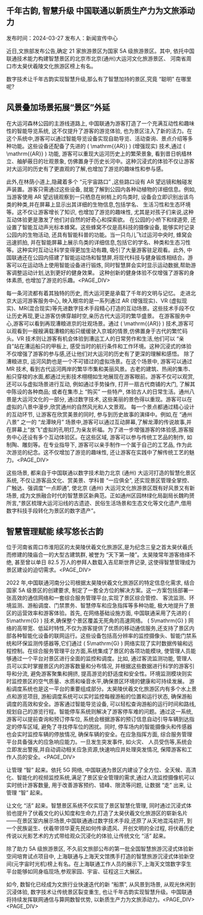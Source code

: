 ## 千年古韵, 智慧升级 中国联通以新质生产力为文旅添动力

发布时间：2024-03-27 发布人：新闻宣传中心

近日,文旅部发布公告,确定 21 家旅游景区为国家 5A 级旅游景区。其中, 依托中国联通技术能力构建智慧景区的北京市北京(通州)大运河文化旅游景区、 河南省周口市太昊伏羲陵文化旅游区榜上有名。

数字技术让千年古韵实现智慧升级,那么有了智慧加持的景区,究竟 “聪明” 在哪里呢?

## 风景叠加场景拓展“景区”外延

在大运河森林公园的主游线道路上, 中国联通为游客打造了一个充满互动性和趣味性的智能导览系统, 这不仅提升了游客的游览体验, 也为景区注入了新的活力。在这个系统中,游客可以通过智能导览设备实现自助导览、活动查询、景点介绍等多种功能。这些设备还配备了先进的 \( \mathrm{{AR}} \) (增强现实) 技术,通过 \( \mathrm{{AR}} \) 功能, 游客可以重现大运河历史上的繁荣景象, 看到昔日帆樯林立、舳舻蔽日的壮观景象, 仿佛置身于历史长河中。这种沉浸式的体验不仅让游客对大运河的历史有了更直观的了解,也增加了游览的趣味性和参与感。

此外,在林荫小道上,隐藏着多个 “元宇宙路口” ,这些路口设有 AR 望远镜和触碰发声装置。游客只需通过这些设备, 就能了解到公园内各种动植物的详细信息。例如, 当游客使用 AR 望远镜观察到一只栖息在树梢上的鸟类时, 设备会立即识别出该鸟类的种类,并在屏幕上显示出其详细的生物信息,包括学名、 生活习性和生态环境等。这不仅让游客增长了知识, 也增加了游览的趣味性, 尤其是对孩子们来说,这种互动体验更是激发了他们对自然的好奇心和探索欲。 在公园的小桥下和绿道旁, 还设置了智能互动声光标本蜂窝。这些蜂窝不仅是高科技的摄像设备, 能够实时记录公园内的生物活动, 还具有智能科普的功能。当一只鸟儿飞过运河中央时, 蜂窝会迅速抓拍, 并在智能屏幕上展示鸟类的详细信息,包括它的学名、种类和生态习性等。这种实时互动让科学变得更加生动有趣, 吸引了大量游客驻足观看。此外, 中国联通还在公园内搭建了智能运动场和智慧屏,将现代科技与健身锻炼相结合。游客可以在运动场上使用智能设备进行锻炼, 同时智慧屏会实时显示运动数据,帮助游客调整运动计划,达到更好的健身效果。 这种创新的健身体验不仅增强了游客的身体素质, 也增加了游览的乐趣。<PAGE_DIV> 

每一条河流都有着其独特的历史, 而大运河更是承载了千年的文明与记忆。 走进北京大运河游客服务中心, 映入眼帘的是一系列通过 AR (增强现实)、VR (虚拟现实)、MR(混合现实)等先进数字技术手段精心打造的互动场景。这些技术手段不仅让历史再现,更让游客仿佛穿越时空,亲历古代大运河的繁华盛景。 在游客服务中心,游客可以看到再现漕粮进京的壮观场景。通过 \( \mathrm{{AR}} \) 技术,游客可以观看到一艘艘满载漕粮的船只缓缓驶入京城的情景,仿佛置身于古代的繁忙码头。VR 技术则让游客有机会体验到漕运工人的日常劳作和生活,他们可以 “亲自”站在漕运船只的甲板上, 感受当时的航行条件和工作环境。这种沉浸式的体验不仅增强了游客的参与感,还让他们对大运河的历史有了更深的理解和感悟。 除了漕粮进京, 运河风韵也是一个不可错过的虚拟场景。在这个场景中, 游客可以通过 MR 技术, 看到古代运河两岸的繁华市集和美丽风景。古老的建筑、热闹的集市、船只穿梭的水面,都通过光影技术栩栩如生地展现在游客眼前。游客不仅可以观赏, 还可以与虚拟场景进行互动, 例如通过手势操作, 打开一扇古代商铺的大门, 了解其中陈设的各种商品; 或者在集市上 “购买” 一些特产, 体验古人的日常生活。通州八景是大运河文化的一部分, 通过数字技术, 这些美丽的景色得以重现。游客可以在虚拟的八景中漫步,欣赏通州的自然风光和人文景观。 每一个景点都通过精心设计的互动环节, 让游客在欣赏美景的同时, 参与到历史故事的演绎中。例如,在 “通州八景” 之一的 “龙潭映月” 场景中,游客可以通过互动屏幕,了解龙潭的传说故事,并在屏幕上“放飞”虚拟的孔明灯,为亲友祈福。为了进一步增强游客的体验感,游客服务中心还设有多个互动体验区。在这些区域, 游客可以参与传统工艺品的制作, 如制陶、雕刻等。在专业指导下, 游客可以亲手制作一个属于自己的工艺品, 作为此次游览的纪念。这不仅增加了游览的趣味性, 还让游客在实践中了解传统工艺的魅力。<PAGE_DIV> 

这些场景, 都来自于中国联通以数字技术助力北京 (通州) 大运河打造的智慧化景区系统, 不仅让游客品文化、赏美景、学科普 “一应俱全”, 还实现景区管理全掌控、广触达、强调度“一点即通”, 使北京 (通州) 大运河文化旅游景区既有好风景又有新场景, 成为文旅融合时代的智慧景区新典范。正如通州区园林绿化局副局长魏昀赟所言,“景区梳理大运河沿线的古遗迹、民俗生活场景和生态文化等文化遗产,借用数字科技手段转化为景区的数字遗产”。

## 智慧管理赋能 续写悠长古韵

位于河南省周口市淮阳区的太昊陵伏羲文化旅游区,是为纪念三皇之首太昊伏羲氏而修建的陵庙合一的大型古建筑群, 被誉为 “天下第一陵”。太昊陵常年游客络绎不绝, 甚至曾以单日 82.5 万人的参拜人数载入吉尼斯世界记录, 这使得智慧管理成为景区建设的迫切需求。<PAGE_DIV> 

2022 年,中国联通河南分公司根据太昊陵伏羲文化旅游区的特定信息化需求, 结合国家 5A 级景区的创建要求, 制定了一套全方位的解决方案。这一方案包括部署一张高效的通信网络和一套综合服务管理平台,实现了景区综合管控、 客流监测、环境监测、游船调度、门禁票务、智慧停车和应急指挥等多种功能, 极大地提升了景区的运营效率和游客体验。首先, 在网络基础设施方面, 中国联通采用了先进的 \( 5\mathrm{G} \) 技术,确保整个景区覆盖无死角的高速网络。 \( 5\mathrm{G} \) 网络的高带宽、低延时特性,不仅为游客提供了优质的移动通信服务,还支持了景区内部各种智能化设备的联网运行。这些设备包括高分辨率的监控摄像头、智能门禁系统和环保监测传感器等,它们通过 \( 5\mathrm{G} \) 网络实现了实时数据传输和远程控制。在综合服务管理平台方面,系统集成了景区的各项功能模块, 使管理人员能够通过一个平台对景区进行全面的监控和调度。比如, 通过客流监测功能, 管理人员可以实时掌握景区内的游客数量和分布情况, 并根据这些数据进行科学的游客引导和分流, 避免游客聚集和拥挤, 提高游览的舒适度和安全性。环境监测模块则实时监控景区的空气质量、水质和噪音水平,确保景区环境的健康和可持续发展。 游船调度系统也是这一平台的重要组成部分。太昊陵伏羲文化旅游区内有多个水上景点和游览项目, 游船调度系统可以实时监控每艘游船的位置和运行状态, 确保游船调度的高效和安全。游客通过智能导览设备, 可以轻松查询游船的运行时间和路线, 规划自己的游览行程。智能停车系统则解决了游客停车难的问题。通过这一系统, 游客可以提前查询和预订停车位, 系统会根据游客的预订信息自动引导车辆到达指定的停车区域, 避免了寻找停车位的困扰。同时, 停车场内的智能摄像头和传感器也会实时监控车辆的停放情况, 确保车辆的安全。在应急指挥方面, 综合服务管理平台具备强大的应急响应能力。一旦发生突发事件, 如火灾、 人员受伤等,系统会立即发出警报,并自动调动相关应急资源,快速响应并处理突发情况, 保障游客和工作人员的安全。<PAGE_DIV> 

让管理 “智” 起来。依托 5G 网络, 中国联通为景区内建设了全方位、全天候、高清化、智能化的视频监控系统,满足了景区安全管理的需求,通过人流监控摄像机可以实时统计游客数量, 用于改善游客预约、错峰、限流等问题, 让数据 “走” 出来, 让管理 “智” 起来。

让文化 “活” 起来。智慧景区系统不仅实现了景区智慧化管理, 同时通过沉浸式体验也提升了伏羲文化的认知度和生命力,打造了太昊伏羲文化旅游区的崭新名片——在景区室内展示场景,中国联通通过数字技术手段,还原了从天地混沌初开, 到一个民族诞生、伏羲带领华夏先民如何传承遗风、开创文明的全过程, 将伏羲历史传说以光影艺术的方式带给观众沉浸化的体验,让传统文化 “活” 起来。

除了助力 5A 级旅游景区, 不久前文旅部公布的第一批全国智慧旅游沉浸式体验新空间培育试点项目中, 上海联通与上海天文馆携手打造的智慧旅游沉浸式体验新空间(元字宙时光机)榜上有名。在上海联通工作人员的展示下,上海天文馆数字孪生平台能够如同身临现场,参观家园、宇宙、征程这三大展区。

如今, 数智化已经成为文旅行业快速迭代的新 “船票”, 从风景到场景, 从观光休闲到沉浸体验, 数字技术让传统景区裂变重生, 也让千年古韵实现智慧升级。中国联通将持续发挥联网通信与算网数智优势, 以新质生产力为文旅添动力。<PAGE_DIV> <PAGE_DIV> 